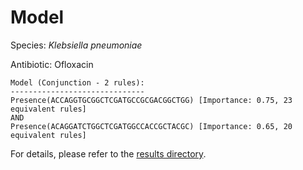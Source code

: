 
# Model

Species: *Klebsiella pneumoniae*

Antibiotic: Ofloxacin

```
Model (Conjunction - 2 rules):
------------------------------
Presence(ACCAGGTGCGGCTCGATGCCGCGACGGCTGG) [Importance: 0.75, 23 equivalent rules]
AND
Presence(ACAGGATCTGGCTCGATGGCCACCGCTACGC) [Importance: 0.65, 20 equivalent rules]

```

For details, please refer to the [results directory](../../../../../results/scm_b/klebsiella%20pneumoniae/ofloxacin/repeat_9/).

